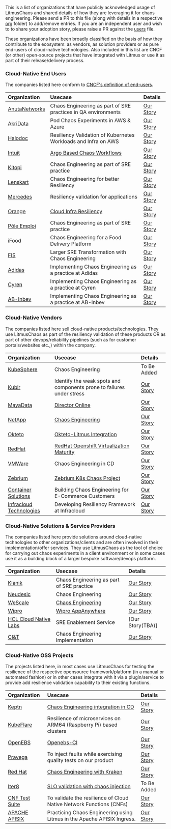 This is a list of organizations that have publicly acknowledged usage of LitmusChaos and shared details of how they are leveraging it for chaos engineering. 
Please send a PR to this file (along with details in a respective [org](./adopters/organizations) folder) to add/remove entries. If you are an independent user 
and wish to to share your adoption story, please raise a PR against the [users](USERS.md) file. 

These organizations have been broadly classified on the basis of how they contribute to the ecosystem: as vendors, as solution providers or as pure end-users of 
cloud-native technologies. Also included in this list are CNCF (or other) open-source projects that have integrated with Litmus or use it as part of their release/delivery process. 

### Cloud-Native End Users 

The companies listed here conform to [CNCF's definition of end-users](https://github.com/cncf/enduser-public#cncf-end-user-community). 

| Organization | Usecase | Details |
| :---         | :---    | :---    |
|[AnutaNetworks](https://www.anutanetworks.com/)|Chaos Engineering as part of SRE practices in QA environments |[Our Story](adopters/organizations/anutanetworks.md)|
|[AkriData](https://www.akridata.com/)|Pod Chaos Experiments in AWS & Azure|[Our Story](adopters/organizations/akridata.md)|
|[Halodoc](https://www.halodoc.com/)|Resiliency Validation of Kubernetes Workloads and Infra on AWS |[Our Story](adopters/organizations/halodoc.md)|
|[Intuit](https://www.intuit.com?utm_source=github&utm_campaign=litmuschaos_repo)|[Argo Based Chaos Workflows](https://youtu.be/Uwqop-s99LA?t=720)|[Our Story](adopters/organizations/intuit.md)|
|[Kitopi](https://www.kitopi.com/)|Chaos Engineering as part of SRE practice|[Our Story](adopters/organizations/kitopi.md)|
|[Lenskart](https://www.lenskart.com/)|Chaos Engineering for better Resiliency | [Our Story](adopters/organizations/lenskart.md)|
|[Mercedes](https://www.mercedes-benz.com/)|Resiliency validation for applications|[Our Story](adopters/organizations/mercedes.md)|
|[Orange](https://www.orange.com)|[Cloud Infra Resiliency](https://youtu.be/UOhjFbCrncw?list=PLBuYBMjBLBzHPuPsvdbJvKu1KxSowWDYl&t=186...a)|[Our Story](adopters/organizations/orange.md)|
|[Pôle Emploi](https://www.pole-emploi.fr)|Chaos Engineering as part of SRE practice|[Our Story](adopters/organizations/pole_emploi.md)|
|[iFood](https://www.ifood.com.br/)|Chaos Engineering for a Food Delivery Platform|[Our Story](adopters/organizations/ifood.md)|
|[FIS](https://www.fisglobal.com/en/)|Larger SRE Transformation with Chaos Engineering|[Our Story](adopters/organizations/fis.md)|
|[Adidas](https://adidas.com/)|Implementing Chaos Engineering as a practice at Adidas|[Our Story](adopters/organizations/adidas.md)|
|[Cyren](https://www.cyren.com/)|Implementing Chaos Engineering as a practice at Cyren|[Our Story](https://www.infoq.com/articles/chaos-engineering-cloud-native/)|
|[AB-Inbev](https://www.ab-inbev.com/)|Implementing Chaos Engineering as a practice at AB-Inbev|[Our Story](adopters/organizations/abinbev.md)|

### Cloud-Native Vendors

The companies listed here sell cloud-native products/technologies. They use LitmusChaos as part of the resiliency validation of these products OR as part of other
devops/reliability pipelines (such as for customer portals/websites etc.,) within the company. 

| Organization | Usecase | Details |
| :---         | :---    | :---    |
|[KubeSphere](https://kubesphere.io/)|Chaos Engineering|To Be Added|
|[Kublr](https://kublr.com/)|Identify the weak spots and components prone to failures under stress|[Our Story](adopters/organizations/kublr.md)|
|[MayaData](https://mayadata.io)|[Director Online](https://director.mayadata.io/)|[Our Story](adopters/organizations/mayadata.md)|
|[NetApp](https://www.netapp.com)|[Chaos Engineering](https://www.netapp.com/us/index.aspx)|[Our Story](adopters/organizations/netapp.md)|
|[Okteto](https://okteto.com)|[Okteto-Litmus Integration](https://okteto.com/blog/chaos-engineering-with-litmus/)| [Our Story](adopters/organizations/okteto.md)|
|[RedHat](https://www.redhat.com/en)|[RedHat Openshift Virtualization Maturity](https://www.youtube.com/watch?v=VITGHJ47gx8&list=PLBuYBMjBLBzHPuPsvdbJvKu1KxSowWDYl&index=7)|[Our Story](adopters/organizations/redhat.md)|
|[VMWare](https://www.vmware.com/)|Chaos Engineering in CD|[Our Story](adopters/organizations/vmware.md)|
|[Zebrium](https://www.zebrium.com?utm_source=github&utm_campaign=litmuschaos_repo)|[Zebrium K8s Chaos Project](https://github.com/zebrium/zebrium-kubernetes-demo)|[Our Story](adopters/organizations/zebrium.md)|
|[Container Solutions](https://www.container-solutions.com/)|Building Chaos Engineering for E-Commerce Customers|[Our Story](adopters/organizations/containersolutions.md)|
|[Infracloud Technologies](https://www.infracloud.io/)|Developing Resiliency Framework at Infracloud|[Our Story](adopters/organizations/infracloud.md)|


### Cloud-Native Solutions & Service Providers

The companies listed here provide solutions around cloud-native technologies to other organizations/clients and are often involved in their implementation/offer services.
They use LitmusChaos as the tool of choice for carrying out chaos experiments in a client environment or in some cases use it as a building block of a larger bespoke software/devops platform. 

| Organization | Usecase | Details |
| :---         | :---    | :---    |
|[Klanik](https://www.klanik.com)|Chaos Engineering as part of SRE practice|[Our Story](adopters/organizations/klanik.md)|
| [Neudesic](https://www.neudesic.com/) | Chaos Engineering | [Our Story](adopters/organizations/neudesic.md) |
|[WeScale](https://www.wescale.fr)|[Chaos Engineering](https://blog.wescale.fr/2020/03/19/le-guide-de-chaos-engineering-partie-2/)|[Our Story](adopters/organizations/wescale.md)|
|[Wipro](https://www.wipro.com/en-IN/infrastructure/wipros-appanywhere/?utm_source=github&utm_campaign=litmuschaos_repo)|[Wipro AppAnywhere](https://www.wipro.com/en-IN/infrastructure/wipros-appanywhere/?utm_source=github&utm_campaign=litmuschaos_repo)|[Our Story](adopters/organizations/wipro.md)|
|[HCL Cloud Native Labs](https://www.hcltech.com/)|SRE Enablement Service|[Our Story(TBA)]|
|[CI&T](https://ciandt.com/us/en-us)|Chaos Engineering Implementation|[Our Story](adopters/organizations/ci&t.md)|

### Cloud-Native OSS Projects 

The projects listed here, in most cases use LitmusChaos for testing the resilience of the respective opensource framework/platform 
(in a manual or automated fashion) or in other cases integrate with it via a plugin/service to provide add resilience validation capability to their 
existing functions. 

| Organization | Usecase | Details |
| :---         | :---    | :---    |
|[Keptn](https://keptn.sh)|[Chaos Engineering integration in CD](https://www.youtube.com/watch?v=aa5SzQmv4EQ)|[Our Story](https://medium.com/keptn/part-2-evaluating-application-resiliency-with-keptn-and-litmuschaos-use-case-and-demo-f43b264a2294)|
|[KubeFlare](https://github.com/raspbernetes)|Resilience of microservices on ARM64 (Raspberry Pi) based clusters|[Our Story](adopters/organizations/raspbernetes.md)|
|[OpenEBS](https://openebs.io/)|[Openebs-CI](https://openebs.ci/)|[Our Story](adopters/organizations/openebs.md)|
|[Pravega](https://pravega.io/)|To inject faults while exercising quality tests on our product|[Our Story](adopters/organizations/pravega.md)|
|[Red Hat](https://www.redhat.com/en)|[Chaos Engineering with Kraken](https://github.com/cloud-bulldozer/kraken)|[Our Story](adopters/organizations/redhat_kraken.md)|
|[Iter8](https://iter8.tools)|[SLO validation with chaos injection](https://iter8.tools/0.7/tutorials/deployments/slo-validation-chaos/)|To Be Added|
|[CNF Test Suite](https://github.com/cncf/cnf-testsuite)|To validate the resilience of Cloud Native Network Functions (CNFs)|[Our Story](adopters/organizations/cnftestsuite.md)|
|[APACHE APISIX](https://apisix.apache.org/)|Practicing Chaos Engineering using Litmus in the Apache APISIX Ingress.|[Our Story](adopters/organizations/apisix.md)|


